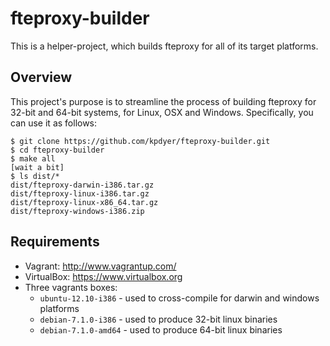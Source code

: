 fteproxy-builder
================

This is a helper-project, which builds fteproxy for all of its target platforms.


Overview
--------

This project's purpose is to streamline the process of building fteproxy for 32-bit and 64-bit systems, for Linux, OSX and Windows. Specifically, you can use it as follows:

```
$ git clone https://github.com/kpdyer/fteproxy-builder.git
$ cd fteproxy-builder
$ make all
[wait a bit]
$ ls dist/*
dist/fteproxy-darwin-i386.tar.gz
dist/fteproxy-linux-i386.tar.gz
dist/fteproxy-linux-x86_64.tar.gz
dist/fteproxy-windows-i386.zip
```


Requirements
------------

* Vagrant: http://www.vagrantup.com/
* VirtualBox: https://www.virtualbox.org
* Three vagrants boxes:
    * ```ubuntu-12.10-i386``` - used to cross-compile for darwin and windows platforms
    * ```debian-7.1.0-i386``` - used to produce 32-bit linux binaries
    * ```debian-7.1.0-amd64``` - used to produce 64-bit linux binaries
